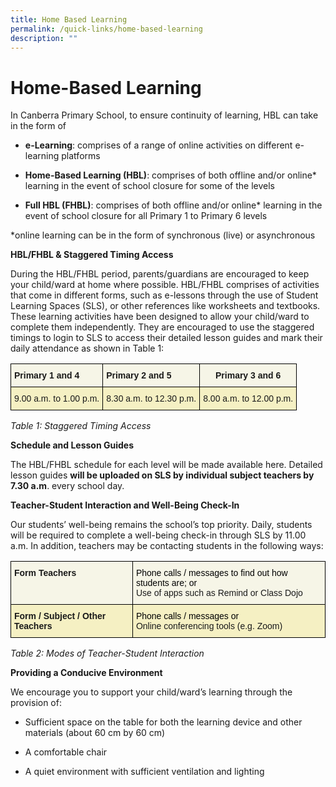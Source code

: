 ```yaml
---
title: Home Based Learning
permalink: /quick-links/home-based-learning
description: ""
---
```

# Home-Based Learning
In Canberra Primary School, to ensure continuity of learning, HBL can take in the form of

*  **e-Learning**: comprises of a range of online activities on different e-learning platforms

*  **Home-Based Learning (HBL)**: comprises of both offline and/or online* learning in the event of school closure for some of the levels 

* **Full HBL (FHBL)**: comprises of both offline and/or online* learning in the event of school closure for all Primary 1 to Primary 6 levels

*online learning can be in the form of synchronous (live) or asynchronous

**HBL/FHBL & Staggered Timing Access**

During the HBL/FHBL period, parents/guardians are encouraged to keep your child/ward at home where possible. HBL/FHBL comprises of activities that come in different forms, such as e-lessons through the use of Student Learning Spaces (SLS), or other references like worksheets and textbooks. These learning activities have been designed to allow your child/ward to complete them independently. They are encouraged to use the staggered timings to login to SLS to access their detailed lesson guides and mark their daily attendance as shown in Table 1:

<style type="text/css">
.tg  {border-collapse:collapse;border-spacing:0;}
.tg td{border-color:black;border-style:solid;border-width:1px;font-family:Arial, sans-serif;font-size:14px;
  overflow:hidden;padding:10px 5px;word-break:normal;}
.tg th{border-color:black;border-style:solid;border-width:1px;font-family:Arial, sans-serif;font-size:14px;
  font-weight:normal;overflow:hidden;padding:10px 5px;word-break:normal;}
.tg .tg-a0y3{background-color:#F5F0C3;text-align:left;vertical-align:top}
.tg .tg-w350{background-color:#F6F5E7;font-weight:bold;text-align:center;vertical-align:top}
.tg .tg-ukb2{background-color:#F6F5E7;font-weight:bold;text-align:left;vertical-align:top}
</style>
<table class="tg">
<thead>
  <tr>
    <th class="tg-ukb2">Primary 1 and 4</th>
    <th class="tg-ukb2">Primary 2 and 5</th>
    <th class="tg-w350">Primary 3 and 6</th>
  </tr>
</thead>
<tbody>
  <tr>
    <td class="tg-a0y3">9.00 a.m. to 1.00 p.m.</td>
    <td class="tg-a0y3">8.30 a.m. to 12.30 p.m.</td>
    <td class="tg-a0y3">8.00 a.m. to 12.00 p.m.</td>
  </tr>
</tbody>
</table>

*Table 1: Staggered Timing Access*

**Schedule and Lesson Guides**

The HBL/FHBL schedule for each level will be made available here. Detailed lesson guides **will be uploaded on SLS by individual subject teachers by 7.30 a.m**. every school day.

**Teacher-Student Interaction and Well-Being Check-In**

Our students’ well-being remains the school’s top priority. Daily, students will be required to complete a well-being check-in through SLS by 11.00 a.m. In addition, teachers may be contacting students in the following ways:

<style type="text/css">
.tg  {border-collapse:collapse;border-spacing:0;}
.tg td{border-color:black;border-style:solid;border-width:1px;font-family:Arial, sans-serif;font-size:14px;
  overflow:hidden;padding:10px 5px;word-break:normal;}
.tg th{border-color:black;border-style:solid;border-width:1px;font-family:Arial, sans-serif;font-size:14px;
  font-weight:normal;overflow:hidden;padding:10px 5px;word-break:normal;}
.tg .tg-0zb7{background-color:#F6F5E7;text-align:left;vertical-align:top}
.tg .tg-a0y3{background-color:#F5F0C3;text-align:left;vertical-align:top}
.tg .tg-ukb2{background-color:#F6F5E7;font-weight:bold;text-align:left;vertical-align:top}
.tg .tg-lio6{background-color:#F5F0C3;font-weight:bold;text-align:left;vertical-align:top}
</style>
<table class="tg">
<thead>
  <tr>
    <th class="tg-ukb2">Form Teachers</th>
    <th class="tg-0zb7"><span style="color:#000">Phone calls / messages to find out how students are; or</span><br>Use of apps such as Remind or Class Dojo</th>
  </tr>
</thead>
<tbody>
  <tr>
    <td class="tg-lio6">Form / Subject / Other Teachers</td>
    <td class="tg-a0y3"><span style="color:#000">Phone calls / messages or</span><br>Online conferencing tools (e.g. Zoom)</td>
  </tr>
</tbody>
</table>

*Table 2: Modes of Teacher-Student Interaction*

**Providing a Conducive Environment**

We encourage you to support your child/ward’s learning through the provision of:

* Sufficient space on the table for both the learning device and other materials (about 60 cm by 60 cm)

* A comfortable chair

* A quiet environment with sufficient ventilation and lighting